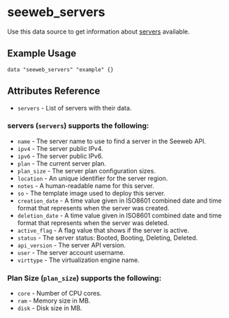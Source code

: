 # seeweb\_servers

Use this data source to get information about [servers][1] available.

## Example Usage

```hcl
data "seeweb_servers" "example" {}
```

## Attributes Reference

* `servers` - List of servers with their data.

### servers (`servers`) supports the following:

* `name` - The server name to use to find a server in the Seeweb API.
* `ipv4` - The server public IPv4.
* `ipv6` - The server public IPv6.
* `plan` - The current server plan.
* `plan_size` - The server plan configuration sizes.
* `location` - An unique identifier for the server region.
* `notes` - A human-readable name for this server.
* `so` - The template image used to deploy this server.
* `creation_date` - A time value given in ISO8601 combined date and time format that represents when the server was created.
* `deletion_date` - A time value given in ISO8601 combined date and time format that represents when the server was deleted.
* `active_flag` - A flag value that shows if the server is active.
* `status` - The server status: Booted, Booting, Deleting, Deleted.
* `api_version` - The server API version.
* `user` - The server account username.
* `virttype` - The virtualization engine name.

### Plan Size (`plan_size`) supports the following:

* `core` - Number of CPU cores.
* `ram` - Memory size in MB.
* `disk` - Disk size in MB.


[1]: https://docs.seeweb.it/ecs/api/#list-all-servers
